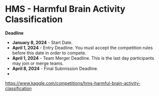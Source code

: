 # HMS - Harmful Brain Activity Classification


**Deadline**

- **January 8, 2024** - Start Date.
- **April 1, 2024** - Entry Deadline. You must accept the competition rules before this date in order to compete.
- **April 1, 2024** - Team Merger Deadline. This is the last day participants may join or merge teams.
- **April 8, 2024** - Final Submission Deadline.
- 
https://www.kaggle.com/competitions/hms-harmful-brain-activity-classification
